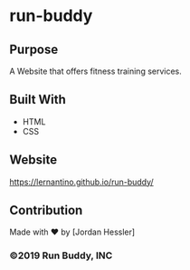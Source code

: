 # run-buddy

## Purpose 
A Website that offers fitness training services.

## Built With
* HTML
* CSS

## Website
https://lernantino.github.io/run-buddy/

## Contribution
Made with &#10084;&#65039; by [Jordan Hessler]

### &copy;2019 Run Buddy, INC
